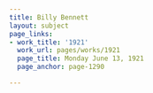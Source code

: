 ```yaml
---
title: Billy Bennett
layout: subject
page_links:
- work_title: '1921'
  work_url: pages/works/1921
  page_title: Monday June 13, 1921
  page_anchor: page-1290

---
```

